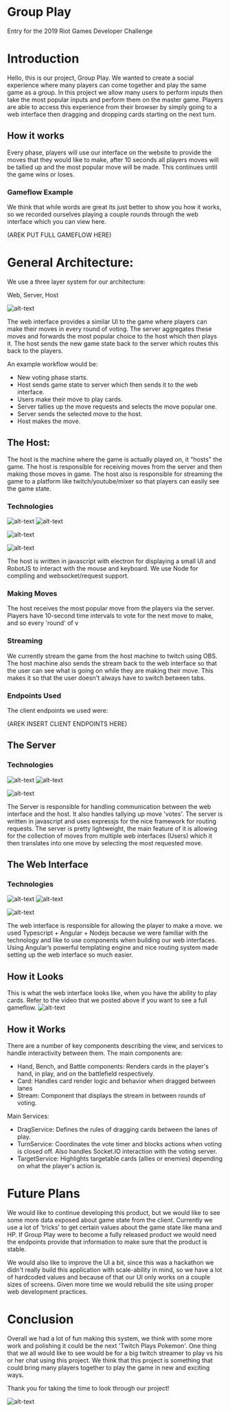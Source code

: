 

# Group Play

  

Entry for the 2019 Riot Games Developer Challenge

  
  

# Introduction

Hello, this is our project, Group Play. We wanted to create a social experience where many players can come together and play the same game as a group. In this project we allow many users to perform inputs then take the most popular inputs and perform them on the master game. Players are able to access this experience from their browser by simply going to a web interface then dragging and dropping cards starting on the next turn.

  

## How it works

  

Every phase, players will use our interface on the website to provide the moves that they would like to make, after 10 seconds all players moves will be tallied up and the most popular move will be made. This continues until the game wins or loses.

  

### Gameflow Example

We think that while words are great its just better to show you how it works, so we recorded ourselves playing a couple rounds through the web interface which you can view here.

(AREK PUT FULL GAMEFLOW HERE)

  

# General Architecture:

We use a three layer system for our architecture:

Web, Server, Host

![alt-text](https://i.imgur.com/n45R27Q.png)

  

The web interface provides a similar UI to the game where players can make their moves in every round of voting. The server aggregates these moves and forwards the most popular choice to the host which then plays it. The host sends the new game state back to the server which routes this back to the players.

  

  

An example workflow would be:
- New voting phase starts.
- Host sends game state to server which then sends it to the web interface.
- Users make their move to play cards.
- Server tallies up the move requests and selects the move popular one.
- Server sends the selected move to the host.
- Host makes the move.
  

  

## The Host:

The host is the machine where the game is actually played on, it "hosts" the game. The host is responsible for receiving moves from the server and then making those moves in game. The host also is responsible for streaming the game to a platform like twitch/youtube/mixer so that players can easily see the game state.

  

### Technologies

![alt-text](https://d2eip9sf3oo6c2.cloudfront.net/tags/images/000/000/256/square_256/nodejslogo.png) ![alt-text](https://encrypted-tbn0.gstatic.com/images?q=tbn:ANd9GcT1FFAoeYsy1wUOKh1BrSQhwtnmyv6ZEV4BkROjwT2aiYoiDYX90g&s)

![alt-text](http://icons.iconarchive.com/icons/papirus-team/papirus-apps/256/electron-icon.png)

![alt-text](https://camo.githubusercontent.com/ab0771e05fd85f2c4c7ceaf490055d8b0e4b4deb/68747470733a2f2f636c6475702e636f6d2f3141544466324a4d74762e706e67)

  

The host is written in javascript with electron for displaying a small UI and RobotJS to interact with the mouse and keyboard. We use Node for compiling and websocket/request support.

  

### Making Moves

The host receives the most popular move from the players via the server. Players have 10-second time intervals to vote for the next move to make, and so every 'round' of v

  

### Streaming

We currently stream the game from the host machine to twitch using OBS. The host machine also sends the stream back to the web interface so that the user can see what is going on while they are making their move. This makes it so that the user doesn't always have to switch between tabs.

  

### Endpoints Used

The client endpoints we used were:

(AREK INSERT CLIENT ENDPOINTS HERE)

## The Server

### Technologies

![alt-text](https://d2eip9sf3oo6c2.cloudfront.net/tags/images/000/000/256/square_256/nodejslogo.png) ![alt-text](https://encrypted-tbn0.gstatic.com/images?q=tbn:ANd9GcT1FFAoeYsy1wUOKh1BrSQhwtnmyv6ZEV4BkROjwT2aiYoiDYX90g&s)

![alt-text](https://buttercms.com/static/images/tech_banners/ExpressJS.png)

  

The Server is responsible for handling communication between the web interface and the host. It also handles tallying up move 'votes'. The server is written in javascript and uses expressjs for the nice framework for routing requests. The server is pretty lightweight, the main feature of it is allowing for the collection of moves from multiple web interfaces (Users) which it then translates into one move by selecting the most requested move. 

  

## The Web Interface

### Technologies

![alt-text](https://d2eip9sf3oo6c2.cloudfront.net/tags/images/000/000/256/square_256/nodejslogo.png) ![alt-text](https://d2eip9sf3oo6c2.cloudfront.net/tags/images/000/000/377/square_256/typescriptlang.png)

![alt-text](https://angular.io/assets/images/logos/angularjs/AngularJS-Shield.svg)

  

The web interface is responsible for allowing the player to make a move. we used Typescript + Angular + Nodejs because we were familiar with the technology and like to use components when building our web interfaces. Using Angular’s powerful templating engine and nice routing system made setting up the web interface so much easier.

## How it Looks 
This is what the web interface looks like, when you have the ability to play cards. Refer to the video that we posted above if you want to see a full gameflow. 
![alt-text](https://cdn.discordapp.com/attachments/641793696026853377/647256482454437898/unknown.png)

## How it Works

There are a number of key components describing the view, and services to handle interactivity between them.
The main components are:
- Hand, Bench, and Battle components: Renders cards in the player's hand, in play, and on the battlefield respectively.
- Card: Handles card render logic and behavior when dragged between lanes
- Stream: Component that displays the stream in between rounds of voting.

Main Services:
- DragService: Defines the rules of dragging cards between the lanes of play.
- TurnService: Coordinates the vote timer and blocks actions when voting is closed off. Also handles Socket.IO interaction with the voting server.
- TargetService: Highlights targetable cards (allies or enemies) depending on what the player's action is.

  

# Future Plans

We would like to continue developing this product, but we would like to see some more data exposed about game state from the client. Currently we use a lot of 'tricks' to get certain values about the game state like mana and HP. If Group Play were to become a fully released product we would need the endpoints provide that information to make sure that the product is stable.

We would also like to improve the UI a bit, since this was a hackathon we didn't really build this application with scale-ability in mind, so we have a lot of hardcoded values and because of that our UI only works on a couple sizes of screens. Given more time we would rebuild the site using proper web development practices.

  

# Conclusion

Overall we had a lot of fun making this system, we think with some more work and polishing it could be the next 'Twitch Plays Pokemon'. One thing that we all would like to see would be for a big twitch streamer to play vs his or her chat using this project. We think that this project is something that could bring many players together to play the game in new and exciting ways.

  

Thank you for taking the time to look through our project!

  

![alt-text](https://vignette.wikia.nocookie.net/leagueoflegends/images/a/ae/Joy_Pengu_Emote.png)